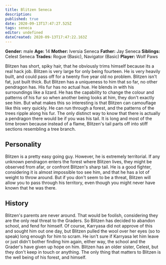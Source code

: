 ```yaml
---
title: Blitzen Seneca
description: 
published: true
date: 2020-09-13T17:47:27.525Z
tags: seneca
editor: undefined
dateCreated: 2020-09-13T17:47:22.163Z
---
```


**Gender:** male
**Age:** 14
**Mother:** Iversia Seneca
**Father:** Jay Seneca
**Siblings:** Celest Seneca
**Trades:** Rogue (Basic), Navigator (Basic)
**Player:** Wolf Paws

Blitzen has short, spiky hair, that he obviously trims himself because its a real hack job. Blitzen is very large for only being fourteen. He is very heavily built, and could pass off for a twenty five year old no problem. Blitzen isn't fat, just built thick. But Blitzen has a uniqueness to him that so far, no other pendragon has. His fur has no actual hue. He blends in with his surroundings like a lizard. He has the capability to change the colour and patterns of his fur so when another being looks at him, they don't exactly see him. But what makes this so interesting is that Blitzen can camouflage like this very quickly. He can run through a forest, and the patterns of the trees ripple along his fur. The only distinct way to know that there is actually a pendragon there would be if you was his tail. It is long and most of the time brown because instead of a flame, Blitzen's tail parts off into stiff sections resembling a tree branch.

## Personality

Blitzen is a pretty easy going guy. However, he is extremely territorial. If any unknown pendragon enters the forest where Blitzen lives, they might be observed from afar, or confront Blitzen's sharp tail. He is a good fighter, considering it is almost impossible too see him, and that he has a lot of weight to throw around. But if you don't seem to be a threat, Blitzen will allow you to pass through his territory, even though you might never have known that he was there.

## History

Blitzen's parents are never around. That would be foolish, considering they are the only real threat to the Graders. So Blitzen has decided to abandon school, and fend for himself. Of course, Karryasa did not approve of this and sought him out one day, but Blitzen pulled the wool over her eyes (so to speak) long enough for him to scram. He isn't sure if Karryasa let him leave or just didn't bother finding him again, either way, the school and the Grader's have given up hope on him. Blitzen has an older sister, Celest, but they don't keep in touch or anything. The only thing that matters to Blitzen is the well being of his forest, and himself.